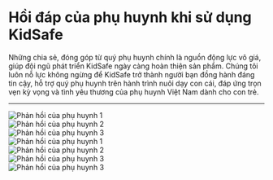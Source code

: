 # Hồi đáp của phụ huynh khi sử dụng KidSafe

Những chia sẻ, đóng góp từ quý phụ huynh chính là nguồn động lực vô giá, giúp đội ngũ phát triển KidSafe ngày càng hoàn thiện sản phẩm. Chúng tôi luôn nỗ lực không ngừng để KidSafe trở thành người bạn đồng hành đáng tin cậy, hỗ trợ quý phụ huynh trên hành trình nuôi dạy con cái, đáp ứng trọn vẹn kỳ vọng và tình yêu thương của phụ huynh Việt Nam dành cho con trẻ.

---

  <div class="guide-container guide-grid grid--3-cols">
    <div class="guide-card">
      <div class="guide-content">  
        <img src="../../img/tml/tml1.png" alt="Phản hồi của phụ huynh 1">
      </div>
    </div>
    <div class="guide-card">
      <div class="guide-content">  
        <img src="../../img/tml/tml2.png" alt="Phản hồi của phụ huynh 2">
      </div>
    </div>
    <div class="guide-card">
      <div class="guide-content">  
        <img src="../../img/tml/tml3.png" alt="Phản hồi của phụ huynh 3">
      </div>
    </div>
    <div class="guide-card">
      <div class="guide-content">  
        <img src="../../img/tml/tml4.png" alt="Phản hồi của phụ huynh 1">
      </div>
    </div>
    <div class="guide-card">
      <div class="guide-content">  
        <img src="../../img/tml/tml5.png" alt="Phản hồi của phụ huynh 2">
      </div>
    </div>
    <div class="guide-card">
      <div class="guide-content">  
        <img src="../../img/tml/tml6.png" alt="Phản hồi của phụ huynh 3">
      </div>
    </div>       
    <div class="guide-card">
      <div class="guide-content">  
        <img src="../../img/tml/tml7.png" alt="Phản hồi của phụ huynh 3">
      </div>
    </div>        
  </div>
